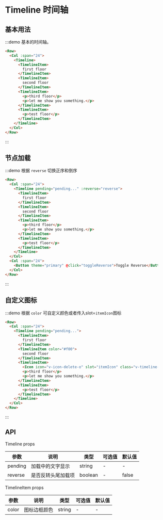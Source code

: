 # Timeline 时间轴

## 基本用法

:::demo 基本的时间轴。

```html
<Row>
  <Col :span="24">
    <Timeline>
      <TimelineItem>
        first floor
      </TimelineItem>
      <TimelineItem>
        second floor
      </TimelineItem>
      <TimelineItem>
        <p>third floor</p>
        <p>let me show you something.</p>
      </TimelineItem>
      <TimelineItem>
        <p>test floor</p>
      </TimelineItem>
    </Timeline>
  </Col>
</Row>
```
:::

## 节点加载

:::demo 根据 `reverse` 切换正序和倒序

```html
<Row>
  <Col :span="24">
    <Timeline pending="pending..." :reverse="reverse">
      <TimelineItem>
        first floor
      </TimelineItem>
      <TimelineItem>
        second floor
      </TimelineItem>
      <TimelineItem>
        <p>third floor</p>
        <p>let me show you something.</p>
      </TimelineItem>
      <TimelineItem>
        <p>test floor</p>
      </TimelineItem>
    </Timeline>
  </Col>
  <Col :span="24">
    <Button theme="primary" @click="toggleReverse">Toggle Reverse</Button>
  </Col>
</Row>
```
:::

## 自定义图标

:::demo 根据 `color` 可自定义颜色或者传入slot=`itemIcon`图标

```html
<Row>
  <Col :span="24">
    <Timeline pending="pending...">
      <TimelineItem>
        first floor
      </TimelineItem>
      <TimelineItem color="#f00">
        second floor
      </TimelineItem>
      <TimelineItem>
        <Icon icon="v-icon-delete-o" slot="itemIcon" class="v-timeline-icon"></Icon>
        <p>third floor</p>
        <p>let me show you something.</p>
      </TimelineItem>
      <TimelineItem>
        <p>test floor</p>
      </TimelineItem>
    </Timeline>
  </Col>
</Row>
```
:::

## API

Timeline props

| 参数 | 说明 | 类型 | 可选值 | 默认值 |
|---- |---- |---- |---- |---- |
| pending | 加载中的文字显示 | string | - | - |
| reverse | 是否反转头尾加载项 | boolean | - | false |

TimelineItem props

| 参数 | 说明 | 类型 | 可选值 | 默认值 |
|---- |---- |---- |---- |---- |
| color | 图标边框颜色 | string | - | - |

<script>
  import Row from '@/components/row';
  import Col from '@/components/col';
  import Timeline from '@/components/timeline';
  import TimelineItem from '@/components/timeline-item';
  import Button from '@/components/button';
  import Icon from '@/components/icon';

  export default {
    components: {
      Row,
      Col,
      Timeline,
      TimelineItem,
      Button,
      Icon,
    },
    data() {
      return {
        reverse: false,
      };
    },
    methods: {
      toggleReverse() {
        this.reverse = !this.reverse;
      },
    },
  };
</script>